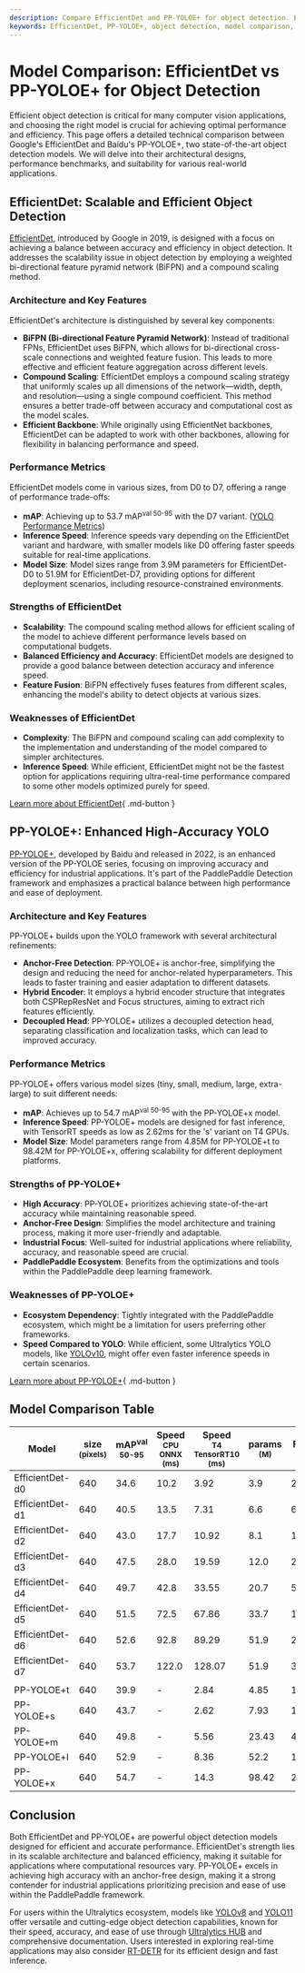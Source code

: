 ```yaml
---
description: Compare EfficientDet and PP-YOLOE+ for object detection. Explore architectures, performance, scalability, and real-world applications. Learn more now!.
keywords: EfficientDet, PP-YOLOE+, object detection, model comparison, EfficientDet features, PP-YOLOE+ benefits, Ultralytics models, computer vision, AI benchmarks
---
```


# Model Comparison: EfficientDet vs PP-YOLOE+ for Object Detection

Efficient object detection is critical for many computer vision applications, and choosing the right model is crucial for achieving optimal performance and efficiency. This page offers a detailed technical comparison between Google's EfficientDet and Baidu's PP-YOLOE+, two state-of-the-art object detection models. We will delve into their architectural designs, performance benchmarks, and suitability for various real-world applications.

<script async src="https://cdn.jsdelivr.net/npm/chart.js"></script>
<script defer src="../../javascript/benchmark.js"></script>

<canvas id="modelComparisonChart" width="1024" height="400" active-models='["EfficientDet", "PP-YOLOE+"]'></canvas>

## EfficientDet: Scalable and Efficient Object Detection

[EfficientDet](https://arxiv.org/abs/1911.09070), introduced by Google in 2019, is designed with a focus on achieving a balance between accuracy and efficiency in object detection. It addresses the scalability issue in object detection by employing a weighted bi-directional feature pyramid network (BiFPN) and a compound scaling method.

### Architecture and Key Features

EfficientDet's architecture is distinguished by several key components:

- **BiFPN (Bi-directional Feature Pyramid Network)**: Instead of traditional FPNs, EfficientDet uses BiFPN, which allows for bi-directional cross-scale connections and weighted feature fusion. This leads to more effective and efficient feature aggregation across different levels.
- **Compound Scaling**: EfficientDet employs a compound scaling strategy that uniformly scales up all dimensions of the network—width, depth, and resolution—using a single compound coefficient. This method ensures a better trade-off between accuracy and computational cost as the model scales.
- **Efficient Backbone**: While originally using EfficientNet backbones, EfficientDet can be adapted to work with other backbones, allowing for flexibility in balancing performance and speed.

### Performance Metrics

EfficientDet models come in various sizes, from D0 to D7, offering a range of performance trade-offs:

- **mAP**: Achieving up to 53.7 mAP<sup>val 50-95</sup> with the D7 variant. ([YOLO Performance Metrics](https://docs.ultralytics.com/guides/yolo-performance-metrics/))
- **Inference Speed**: Inference speeds vary depending on the EfficientDet variant and hardware, with smaller models like D0 offering faster speeds suitable for real-time applications.
- **Model Size**: Model sizes range from 3.9M parameters for EfficientDet-D0 to 51.9M for EfficientDet-D7, providing options for different deployment scenarios, including resource-constrained environments.

### Strengths of EfficientDet

- **Scalability**: The compound scaling method allows for efficient scaling of the model to achieve different performance levels based on computational budgets.
- **Balanced Efficiency and Accuracy**: EfficientDet models are designed to provide a good balance between detection accuracy and inference speed.
- **Feature Fusion**: BiFPN effectively fuses features from different scales, enhancing the model's ability to detect objects at various sizes.

### Weaknesses of EfficientDet

- **Complexity**: The BiFPN and compound scaling can add complexity to the implementation and understanding of the model compared to simpler architectures.
- **Inference Speed**: While efficient, EfficientDet might not be the fastest option for applications requiring ultra-real-time performance compared to some other models optimized purely for speed.

[Learn more about EfficientDet](https://github.com/google/automl/tree/master/efficientdet#readme){ .md-button }

## PP-YOLOE+: Enhanced High-Accuracy YOLO

[PP-YOLOE+](https://arxiv.org/abs/2203.16250), developed by Baidu and released in 2022, is an enhanced version of the PP-YOLOE series, focusing on improving accuracy and efficiency for industrial applications. It's part of the PaddlePaddle Detection framework and emphasizes a practical balance between high performance and ease of deployment.

### Architecture and Key Features

PP-YOLOE+ builds upon the YOLO framework with several architectural refinements:

- **Anchor-Free Detection**: PP-YOLOE+ is anchor-free, simplifying the design and reducing the need for anchor-related hyperparameters. This leads to faster training and easier adaptation to different datasets.
- **Hybrid Encoder**: It employs a hybrid encoder structure that integrates both CSPRepResNet and Focus structures, aiming to extract rich features efficiently.
- **Decoupled Head**: PP-YOLOE+ utilizes a decoupled detection head, separating classification and localization tasks, which can lead to improved accuracy.

### Performance Metrics

PP-YOLOE+ offers various model sizes (tiny, small, medium, large, extra-large) to suit different needs:

- **mAP**: Achieves up to 54.7 mAP<sup>val 50-95</sup> with the PP-YOLOE+x model.
- **Inference Speed**: PP-YOLOE+ models are designed for fast inference, with TensorRT speeds as low as 2.62ms for the 's' variant on T4 GPUs.
- **Model Size**: Model parameters range from 4.85M for PP-YOLOE+t to 98.42M for PP-YOLOE+x, offering scalability for different deployment platforms.

### Strengths of PP-YOLOE+

- **High Accuracy**: PP-YOLOE+ prioritizes achieving state-of-the-art accuracy while maintaining reasonable speed.
- **Anchor-Free Design**: Simplifies the model architecture and training process, making it more user-friendly and adaptable.
- **Industrial Focus**: Well-suited for industrial applications where reliability, accuracy, and reasonable speed are crucial.
- **PaddlePaddle Ecosystem**: Benefits from the optimizations and tools within the PaddlePaddle deep learning framework.

### Weaknesses of PP-YOLOE+

- **Ecosystem Dependency**: Tightly integrated with the PaddlePaddle ecosystem, which might be a limitation for users preferring other frameworks.
- **Speed Compared to YOLO**: While efficient, some Ultralytics YOLO models, like [YOLOv10](https://docs.ultralytics.com/models/yolov10/), might offer even faster inference speeds in certain scenarios.

[Learn more about PP-YOLOE+](https://github.com/PaddlePaddle/PaddleDetection/blob/release/2.8.1/configs/ppyoloe/README.md){ .md-button }

## Model Comparison Table

| Model           | size<br><sup>(pixels) | mAP<sup>val<br>50-95 | Speed<br><sup>CPU ONNX<br>(ms) | Speed<br><sup>T4 TensorRT10<br>(ms) | params<br><sup>(M) | FLOPs<br><sup>(B) |
| --------------- | --------------------- | -------------------- | ------------------------------ | ----------------------------------- | ------------------ | ----------------- |
| EfficientDet-d0 | 640                   | 34.6                 | 10.2                           | 3.92                                | 3.9                | 2.54              |
| EfficientDet-d1 | 640                   | 40.5                 | 13.5                           | 7.31                                | 6.6                | 6.1               |
| EfficientDet-d2 | 640                   | 43.0                 | 17.7                           | 10.92                               | 8.1                | 11.0              |
| EfficientDet-d3 | 640                   | 47.5                 | 28.0                           | 19.59                               | 12.0               | 24.9              |
| EfficientDet-d4 | 640                   | 49.7                 | 42.8                           | 33.55                               | 20.7               | 55.2              |
| EfficientDet-d5 | 640                   | 51.5                 | 72.5                           | 67.86                               | 33.7               | 130.0             |
| EfficientDet-d6 | 640                   | 52.6                 | 92.8                           | 89.29                               | 51.9               | 226.0             |
| EfficientDet-d7 | 640                   | 53.7                 | 122.0                          | 128.07                              | 51.9               | 325.0             |
|                 |                       |                      |                                |                                     |                    |                   |
| PP-YOLOE+t      | 640                   | 39.9                 | -                              | 2.84                                | 4.85               | 19.15             |
| PP-YOLOE+s      | 640                   | 43.7                 | -                              | 2.62                                | 7.93               | 17.36             |
| PP-YOLOE+m      | 640                   | 49.8                 | -                              | 5.56                                | 23.43              | 49.91             |
| PP-YOLOE+l      | 640                   | 52.9                 | -                              | 8.36                                | 52.2               | 110.07            |
| PP-YOLOE+x      | 640                   | 54.7                 | -                              | 14.3                                | 98.42              | 206.59            |

## Conclusion

Both EfficientDet and PP-YOLOE+ are powerful object detection models designed for efficient and accurate performance. EfficientDet's strength lies in its scalable architecture and balanced efficiency, making it suitable for applications where computational resources vary. PP-YOLOE+ excels in achieving high accuracy with an anchor-free design, making it a strong contender for industrial applications prioritizing precision and ease of use within the PaddlePaddle framework.

For users within the Ultralytics ecosystem, models like [YOLOv8](https://docs.ultralytics.com/models/yolov8/) and [YOLO11](https://docs.ultralytics.com/models/yolo11/) offer versatile and cutting-edge object detection capabilities, known for their speed, accuracy, and ease of use through [Ultralytics HUB](https://www.ultralytics.com/hub) and comprehensive documentation. Users interested in exploring real-time applications may also consider [RT-DETR](https://docs.ultralytics.com/models/rtdetr/) for its efficient design and fast inference.
